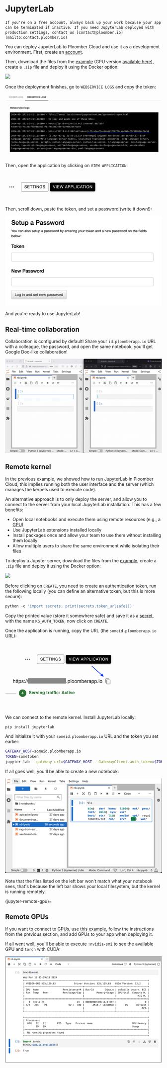 # JupyterLab


```{important}
If you're on a free account, always back up your work because your app can be terminated if inactive. If you need JupyterLab deployed with production settings, contact us [contact@ploomber.io](mailto:contact.ploomber.io)
```

You can deploy JupyterLab to Ploomber Cloud and use it as a development environment. First, create an [account](https://platform.ploomber.io/register?utm_source=jupyterlab&utm_medium=documentation).

Then, download the files from the
[example](https://github.com/ploomber/doc/tree/main/examples/docker/jupyterlab) (GPU version [available here](https://github.com/ploomber/doc/tree/main/examples/docker/jupyterlab-gpu)), create a `.zip` file and deploy it using the Docker option:

![](../static/docker.png)

Once the deployment finishes, go to `WEBSERVICE LOGS` and copy the token:

![](../static/docker/jupyterlab/token.png)

Then, open the application by clicking on `VIEW APPLICATION`:


![](../static/docker/jupyterlab/view-app.png)

Then, scroll down, paste the token, and set a password (write it down!):

![](../static/docker/jupyterlab/password.png)

And you're ready to use JupyterLab!

## Real-time collaboration

Collaboration is configured by default! Share your `id.ploomberapp.io` URL with a colleague, the password, and open the same notebook, you'll get Google Doc-like collaboration!


![](../static/docker/jupyterlab/jupyter-collab.gif)

## Remote kernel

In the previous example, we showed how to run JupyterLab in Ploomber Cloud, this implies
running both the user interface and the server (which manages the kernels used to execute code).

An alternative approach is to only deploy the server, and allow you to connect to
the server from your local JupyterLab installation. This has a few benefits:

- Open local notebooks and execute them using remote resources (e.g., a [GPU](../user-guide/gpu.md))
- Use JupyterLab extensions installed locally
- Install packages once and allow your team to use them without installing them locally
- Allow multiple users to share the same environment while isolating their files

To deploy a Jupyter server, download the files from the
[example](https://github.com/ploomber/doc/tree/main/examples/docker/jupyter-kernel-gateway), create a `.zip` file and deploy it using the Docker option:

![](../static/docker.png)


Before clicking on `CREATE`, you need to create an authentication token, run the
following locally (you can define an alternative token, but this is more secure):

```python
python -c 'import secrets; print(secrets.token_urlsafe())'
```

Copy the printed value (store it somewhere safe) and save it as a [secret](../user-guide/env-vars.md), with
the name `KG_AUTH_TOKEN`, now click on `CREATE`.

Once the application is running, copy the URL (the `someid.ploomberapp.io` URL):

![](../static/docker/mlflow/host.png)

We can connect to the remote kernel. Install JupyterLab locally:

```sh
pip install jupyterlab
```

And initialize it with your `someid.ploomberapp.io` URL and the token you set earlier:

```sh
GATEWAY_HOST=someid.ploomberapp.io
TOKEN=sometoken
jupyter lab --gateway-url=$GATEWAY_HOST --GatewayClient.auth_token=$TOKEN
```

If all goes well, you'll be able to create a new notebook:

![](../static/docker/jupyterlab/jupyterlab-with-gateway.png)

Note that the files listed on the left bar won't match what  your notebook sees, that's because the left bar shows your local filesystem, but the kernel is running remotely.

(jupyter-remote-gpu)=
## Remote GPUs

If you want to connect to [GPUs](../user-guide/gpu.md), use [this example](https://github.com/ploomber/doc/tree/main/examples/docker/jupyter-kernel-gateway-gpu), follow the instructions from the previous section, and add GPUs to your app when deploying it.

If all went well, you'll be able to execute `!nvidia-smi` to see the available GPU and `torch` with CUDA:

![](../static/docker/jupyterlab/jupyterlab-with-gateway-gpu.png)

